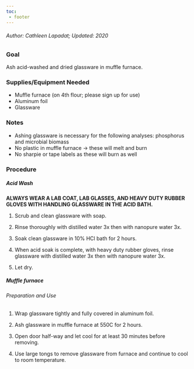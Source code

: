 ```yaml
---
toc:
 - footer
---
```


###### Author: Cathleen Lapadat; Updated: 2020

### Goal

Ash acid-washed and dried glassware in muffle furnace.

### Supplies/Equipment Needed

- Muffle furnace (on 4th flour; please sign up for use)
- Aluminum foil
- Glassware

### Notes

- Ashing glassware is necessary for the following analyses: phosphorus and microbial biomass
- No plastic in muffle furnace -> these will melt and burn
- No sharpie or tape labels as these will burn as well

### Procedure

##### Acid Wash

**ALWAYS WEAR A LAB COAT, LAB GLASSES, AND HEAVY DUTY RUBBER GLOVES WITH HANDLING GLASSWARE IN THE ACID BATH.**

1. Scrub and clean glassware with soap.

2. Rinse thoroughly with distilled water 3x then with nanopure water 3x.

3. Soak clean glassware in 10% HCl bath for 2 hours.

4. When acid soak is complete, with heavy duty rubber gloves, rinse glassware with distilled water 3x then with nanopure water 3x.

5. Let dry.

##### Muffle furnace

###### Preparation and Use

1. Wrap glassware tightly and fully covered in aluminum foil.

2. Ash glassware in muffle furnace at 550C for 2 hours.

3. Open door half-way and let cool for at least 30 minutes before removing.

4. Use large tongs to remove glassware from furnace and continue to cool to room temperature.
